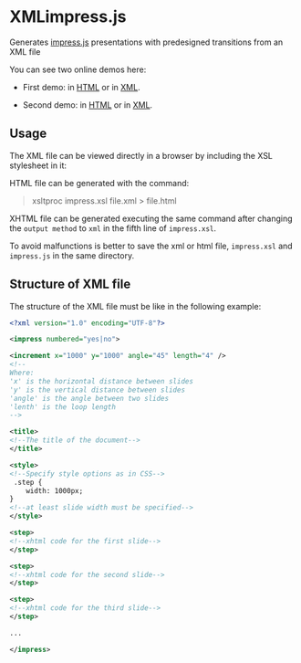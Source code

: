 XMLimpress.js
=============

Generates [impress.js](https://github.com/impress/impress.js/wiki)
presentations with predesigned transitions from an XML file

You can see two online demos here:

- First demo: in [HTML](http://vmlinuz.16mb.com/wps/?smd_process_download=1&download_id=130) or in [XML](http://vmlinuz.16mb.com/wps/?smd_process_download=1&download_id=155).

- Second demo: in [HTML](http://vmlinuz.16mb.com/wps/?smd_process_download=1&download_id=156) or in [XML](http://vmlinuz.16mb.com/wps/?smd_process_download=1&download_id=157).

Usage
-----

The XML file can be viewed directly in a browser by including the XSL stylesheet in it:

> <?xml-stylesheet href="impress.xsl" type="text/xsl"?>

HTML file can be generated with the command:

> xsltproc impress.xsl file.xml > file.html

XHTML file can be generated executing the same command after changing 
the `output method` to `xml` in the fifth line of `impress.xsl`.

To avoid malfunctions is better to save the xml or html file, `impress.xsl` and `impress.js`
in the same directory.

Structure of XML file
---------------------

The structure of the XML file must be like in the following example:

```xml
<?xml version="1.0" encoding="UTF-8"?>

<impress numbered="yes|no">

<increment x="1000" y="1000" angle="45" length="4" />
<!--
Where:
'x' is the horizontal distance between slides
'y' is the vertical distance between slides
'angle' is the angle between two slides
'lenth' is the loop length
-->

<title>
<!--The title of the document-->
</title>

<style>
<!--Specify style options as in CSS-->
 .step {
	width: 1000px;
}
<!--at least slide width must be specified-->
</style>

<step>
<!--xhtml code for the first slide-->
</step>

<step>
<!--xhtml code for the second slide-->
</step>

<step>
<!--xhtml code for the third slide-->
</step>

...

</impress>

```

